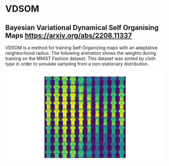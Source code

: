 # VDSOM
## Bayesian Variational Dynamical Self Organising Maps https://arxiv.org/abs/2208.11337

VDSOM is a method for training Self-Organizing maps with an adaptative neighborhood radius.
The following animation shows the weights during training on the MNIST Fashion dataset.
This dataset was sorted by cloth type in order to simulate sampling from a non-stationary distribution.

![](https://github.com/anthony-Neo/VDSOM/blob/main/VDSOM.gif)
